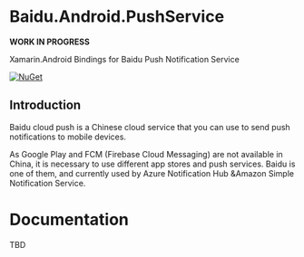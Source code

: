 # Baidu.Android.PushService

**WORK IN PROGRESS**

Xamarin.Android Bindings for Baidu Push Notification Service

[![NuGet](https://img.shields.io/nuget/vpre/Baidu.Android.PushService.svg?label=NuGet)](https://www.nuget.org/packages/Baidu.Android.PushService)

## Introduction

Baidu cloud push is a Chinese cloud service that you can use to send push notifications to mobile devices.

As Google Play and FCM (Firebase Cloud Messaging) are not available in China, it is necessary to use different app stores and push services. Baidu is one of them, and currently used by Azure Notification Hub &Amazon Simple Notification Service.

# Documentation

TBD
